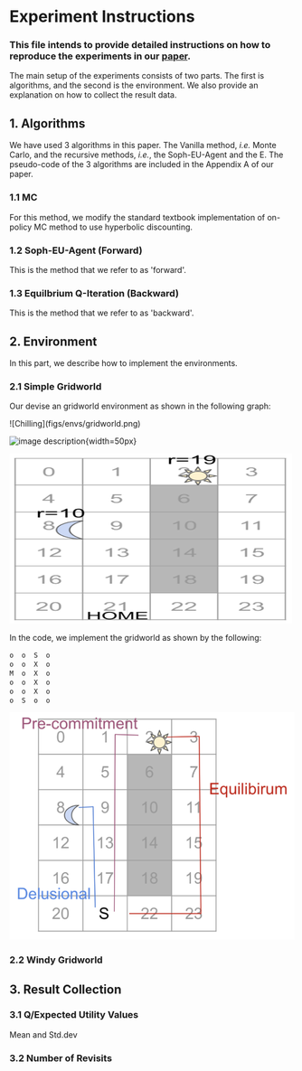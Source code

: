 # Experiment Instructions
### This file intends to provide detailed instructions on how to reproduce the experiments in our [paper]().
The main setup of the experiments consists of two parts. The first is algorithms, and the second is the environment. We also provide an explanation on how to collect the result data.

## 1. Algorithms
We have used 3 algorithms in this paper. The Vanilla method, _i.e._ Monte Carlo, and the recursive methods, _i.e._, the Soph-EU-Agent and the E. The pseudo-code of the 3 algorithms are included in the Appendix A of our paper.

### 1.1 MC
For this method, we modify the standard textbook implementation of on-policy MC method to use hyperbolic discounting.

### 1.2 Soph-EU-Agent (Forward)
This is the method that we refer to as 'forward'. 

### 1.3 Equilbrium Q-Iteration (Backward)
This is the method that we refer to as 'backward'.


## 2. Environment
In this part, we describe how to implement the environments.

### 2.1 Simple Gridworld
Our devise an gridworld environment as shown in the following graph:

<div style="width:50%">![Chilling](figs/envs/gridworld.png)</div>

![image description]('figs/envs/gridworld.png'){width=50px}

<div>
<img src="figs/envs/gridworld.png" width="500" height="300"/>
</div>

In the code, we implement the gridworld as shown by the following: 

    o  o  S  o
    o  o  X  o
    M  o  X  o
    o  o  X  o
    o  o  X  o
    o  S  o  o
    
![](figs/envs/gridworld_with_traj.png)
### 2.2 Windy Gridworld


## 3. Result Collection

### 3.1 Q/Expected Utility Values
Mean and Std.dev

### 3.2 Number of Revisits
